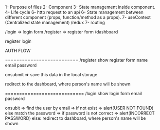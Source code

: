 1- Purpose of files
2- Component
3- State management inside component.
4- Life cycle
6- http request to an api
6- State management between different component (props, function/method as a props).
7- useContext (Centralized state management) /redux
7- routing

/login  => login form
/register => register form
/dashboard

register  login

AUTH FLOW

==========================
/register
show register form
name
email 
password

onsubmit => save this data in the local storage


redirect to the dashboard, where person's name will be shown

============================
/login
show login form
email
password

onsubit => find the user by email => if not exist => alert(USER NOT FOUND)
else
  match the password => if password is not correct => alert(INCORRECT PASSWORD)
else:
 redirect to dashboard, where person's name will be shown


